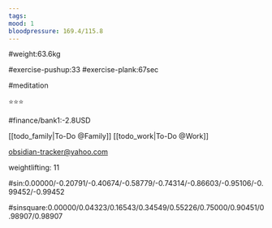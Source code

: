 ```yaml
---
tags: 
mood: 1
bloodpressure: 169.4/115.8
---
```


#weight:63.6kg

#exercise-pushup:33
#exercise-plank:67sec

#meditation

⭐⭐⭐

#finance/bank1:-2.8USD

[[todo_family|To-Do @Family]]
[[todo_work|To-Do @Work]]

obsidian-tracker@yahoo.com

weightlifting: 11

#sin:0.00000/-0.20791/-0.40674/-0.58779/-0.74314/-0.86603/-0.95106/-0.99452/-0.99452

#sinsquare:0.00000/0.04323/0.16543/0.34549/0.55226/0.75000/0.90451/0.98907/0.98907

